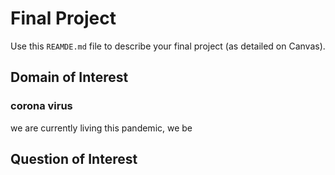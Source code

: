 # Final Project
Use this `REAMDE.md` file to describe your final project (as detailed on Canvas).
## Domain of Interest
### corona virus
we are currently living this pandemic, we be
## Question of Interest
